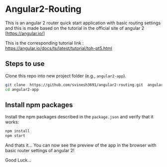 # Angular2-Routing

This is an angular 2 router quick start application with basic routing settings and this is made based on the tutorial in the official site of angular 2 [https://angular.io/]

This is the corresponding tutorial link :
https://angular.io/docs/ts/latest/tutorial/toh-pt5.html


## Steps to use

Clone this repo into new project folder (e.g., `angular2-app`).
```bash
git clone  https://github.com/svinesh3691/angular2-routing.git  angular2-app
cd angular2-app
```
## Install npm packages

Install the npm packages described in the `package.json` and verify that it works:
```bash
npm install
npm start
```
And thats it... You can now see the preview of the app in the browser with basic router settings of angular 2!

Good Luck...
